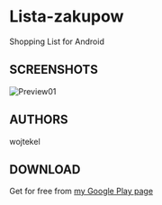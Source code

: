 # Lista-zakupow
Shopping List for Android

## SCREENSHOTS
![Preview01](https://lh3.googleusercontent.com/pnYzKfqLaOcusLjhWOwoNv5EobKTCSmg6oYYKDT3OOWozLTg5AcZw5hu3_tCaxTH=w2560-h1216)

## AUTHORS
wojtekel

## DOWNLOAD
Get for free from [my Google Play page](https://play.google.com/store/apps/details?id=com.gmail.lesniakwojciech.listazakupowa)
